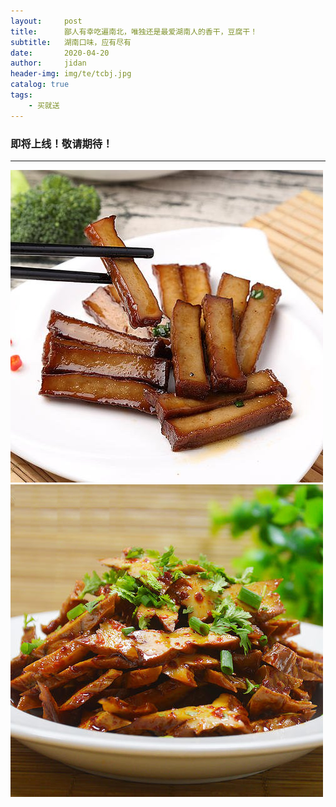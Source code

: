 ```yaml
---
layout:     post
title:      鄙人有幸吃遍南北，唯独还是最爱湖南人的香干，豆腐干！
subtitle:   湖南口味，应有尽有
date:       2020-04-20
author:     jidan
header-img: img/te/tcbj.jpg
catalog: true
tags:
    - 买就送
---
```

### 即将上线！敬请期待！
---
![](/img/te/14.jpg)
![](/img/te/10.jpg)